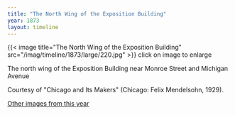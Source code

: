 ```yaml
---
title: "The North Wing of the Exposition Building"
year: 1873
layout: timeline
---
```


{{< image title="The North Wing of the Exposition Building" src="/imag/timeline/1873/large/220.jpg" >}}
click on image to enlarge 

The north wing of the Exposition Building near Monroe Street and Michigan Avenue 

Courtesy of "Chicago and Its Makers" (Chicago: Felix Mendelsohn, 1929). 

[Other images from this year](/historical/timeline/1873)